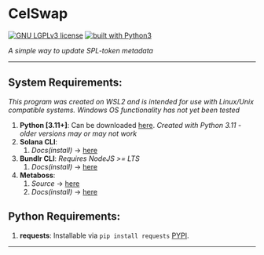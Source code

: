 # CelSwap
[![GNU LGPLv3 license](https://img.shields.io/badge/license-GPLv3-blue.svg)](https://github.com/Celshade/CelSwap/blob/master/LICENSE.LESSER)
[![built with Python3](https://img.shields.io/badge/built%20with-Python3-green.svg)](https://www.python.org/)

_A simple way to update SPL-token metadata_


<gif>

***

## System Requirements:
_This program was created on WSL2 and is intended for use with Linux/Unix compatible systems._
_Windows OS functionality has not yet been tested_

1. **Python [3.11+]**: Can be downloaded [here](https://www.python.org/).
    _Created with Python 3.11 - older versions may or may not work_
1. **Solana CLI**:
    1. *Docs(install)* -> [here](https://docs.solana.com/cli/install-solana-cli-tools)
1. **Bundlr CLI**:
    _Requires NodeJS >= LTS_
    1. *Docs(install)* -> [here](https://docs.bundlr.network/developer-docs/sdk/installing-the-sdk)
1. **Metaboss**:
    1. *Source* -> [here](https://github.com/samuelvanderwaal/metaboss)
    1. *Docs(install)* -> [here](https://metaboss.rs/installation.html)

## Python Requirements:
1. **requests**: Installable via `pip install requests` [PYPI](https://pypi.org/project/requests/).

***
